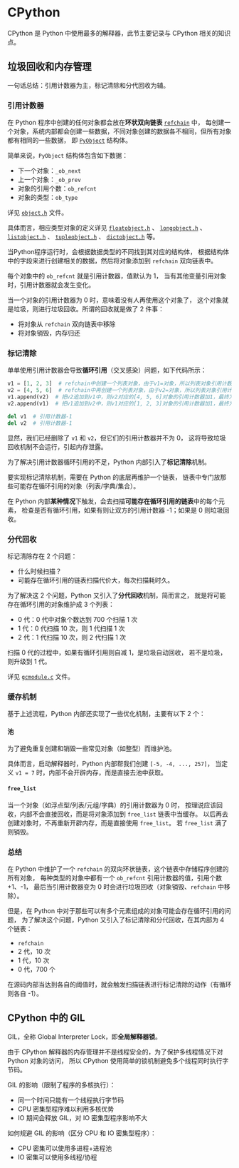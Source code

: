 # CPython

CPython 是 Python 中使用最多的解释器，此节主要记录与 CPython 相关的知识点。

## 垃圾回收和内存管理

一句话总结：引用计数器为主，标记清除和分代回收为辅。

### 引用计数器

在 Python 程序中创建的任何对象都会放在**环状双向链表**
[`refchain`](https://github.com/python/cpython/blob/master/Objects/object.c#L83) 中，
每创建一个对象，系统内部都会创建一些数据，不同对象创建的数据各不相同，但所有对象都有相同的一些数据，
即 [`PyObject`](https://github.com/python/cpython/blob/master/Include/object.h#L105-L109) 结构体。

简单来说，`PyObject` 结构体包含如下数据：

- 下一个对象：`_ob_next`
- 上一个对象：`_ob_prev`
- 对象的引用个数：`ob_refcnt`
- 对象的类型：`ob_type`

详见 [`object.h`](https://github.com/python/cpython/blob/master/Include/object.h) 文件。

具体而言，相应类型对象的定义详见
[`floatobject.h`](https://github.com/python/cpython/blob/master/Include/floatobject.h) 、
[`longobject.h`](https://github.com/python/cpython/blob/master/Include/longobject.h) 、
[`listobject.h`](https://github.com/python/cpython/blob/master/Include/cpython/listobject.h) 、
[`tupleobject.h`](https://github.com/python/cpython/blob/master/Include/cpython/tupleobject.h) 、
[`dictobject.h`](https://github.com/python/cpython/blob/master/Include/cpython/dictobject.h)
等。

当Python程序运行时，会根据数据类型的不同找到其对应的结构体，
根据结构体中的字段来进行创建相关的数据，然后将对象添加到 `refchain` 双向链表中。

每个对象中的 `ob_refcnt` 就是引用计数器，值默认为 1，
当有其他变量引用对象时，引用计数器就会发生变化。

当一个对象的引用计数器为 0 时，意味着没有人再使用这个对象了，
这个对象就是垃圾，则进行垃圾回收。所谓的回收就是做了 2 件事：

- 将对象从 `refchain` 双向链表中移除
- 将对象销毁，内存归还

### 标记清除

单单使用引用计数器会导致**循环引用**（交叉感染）问题，如下代码所示：

```python
v1 = [1, 2, 3]  # refchain中创建一个列表对象，由于v1=对象，所以列表对象引用计数器为1
v2 = [4, 5, 6]  # refchain中再创建一个列表对象，由于v2=对象，所以列表对象引用计数器为1
v1.append(v2)  # 把v2追加到v1中，则v2对应的[4, 5, 6]对象的引用计数器加1，最终为2
v2.append(v1)  # 把v1追加到v2中，则v1对应的[1, 2, 3]对象的引用计数器加1，最终为2

del v1  # 引用计数器-1
del v2  # 引用计数器-1
```

显然，我们已经删除了 `v1` 和 `v2`，但它们的引用计数器并不为 0，
这将导致垃圾回收机制不会运行，引起内存泄露。

为了解决引用计数器循环引用的不足，Python 内部引入了**标记清除**机制。

要实现标记清除机制，需要在 Python 的底层再维护一个链表，
链表中专门放那些可能存在循环引用的对象（列表/字典/集合）。

在 Python 内部**某种情况**下触发，会去扫描**可能存在循环引用的链表**中的每个元素，
检查是否有循环引用，如果有则让双方的引用计数器 -1；如果是 0 则垃圾回收。

### 分代回收

标记清除存在 2 个问题：

- 什么时候扫描？
- 可能存在循环引用的链表扫描代价大，每次扫描耗时久。

为了解决这 2 个问题，Python 又引入了**分代回收**机制，简而言之，
就是将可能存在循环引用的对象维护成 3 个列表：

- 0 代：0 代中对象个数达到 700 个扫描 1 次
- 1 代：0 代扫描 10 次，则 1 代扫描 1 次
- 2 代：1 代扫描 10 次，则 2 代扫描 1 次

扫描 0 代的过程中，如果有循环引用则自减 1，是垃圾自动回收，
若不是垃圾，则升级到 1 代。

详见 [`gcmodule.c`](https://github.com/python/cpython/blob/master/Modules/gcmodule.c) 文件。

### 缓存机制

基于上述流程，Python 内部还实现了一些优化机制，主要有以下 2 个：

#### 池

为了避免重复创建和销毁一些常见对象（如整型）而维护池。

具体而言，启动解释器时，Python 内部帮我们创建 `[-5, -4, ..., 257]`，
当定义 `v1 = 7` 时，内部不会开辟内存，而是直接去池中获取。

#### `free_list`

当一个对象（如浮点型/列表/元组/字典）的引用计数器为 0 时，
按理说应该回收，内部不会直接回收，而是将对象添加到 `free_list` 链表中当缓存。
以后再去创建对象时，不再重新开辟内存，而是直接使用 `free_list`。
若 `free_list` 满了则销毁。

### 总结

在 Python 中维护了一个 `refchain` 的双向环状链表，这个链表中存储程序创建的所有对象，
每种类型的对象中都有一个 `ob_refcnt` 引用计数器的值，引用个数 +1、-1，
最后当引用计数器变为 0 时会进行垃圾回收（对象销毁、`refchain` 中移除）。

但是，在 Python 中对于那些可以有多个元素组成的对象可能会存在循环引用的问题，
为了解决这个问题，Python 又引入了标记清除和分代回收，在其内部为 4 个链表：

- `refchain`
- 2 代，10 次
- 1 代，10 次
- 0 代，700 个

在源码内部当达到各自的阈值时，就会触发扫描链表进行标记清除的动作（有循环则各自 -1）。

## CPython 中的 GIL

GIL，全称 Global Interpreter Lock，即**全局解释器锁**。

由于 CPython 解释器的内存管理并不是线程安全的，为了保护多线程情况下对 Python 对象的访问，
所以 CPython 使用简单的锁机制避免多个线程同时执行字节码。

GIL 的影响（限制了程序的多核执行）：

- 同一个时间只能有一个线程执行字节码
- CPU 密集型程序难以利用多核优势
- IO 期间会释放 GIL，对 IO 密集型程序影响不大

如何规避 GIL 的影响（区分 CPU 和 IO 密集型程序）：

- CPU 密集可以使用多进程+进程池
- IO 密集可以使用多线程/协程
